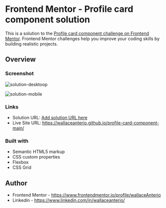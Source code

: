 # Frontend Mentor - Profile card component solution

This is a solution to the [Profile card component challenge on Frontend Mentor](https://www.frontendmentor.io/challenges/profile-card-component-cfArpWshJ). Frontend Mentor challenges help you improve your coding skills by building realistic projects. 

## Overview

### Screenshot
![solution-desktoop](https://user-images.githubusercontent.com/54643137/166404001-ff15a8f9-96a8-45f5-8034-8d867f5284c8.png)

![solution-mobile](https://user-images.githubusercontent.com/54643137/166404009-0a82f73c-535f-4b49-8c86-d479cfe8e7fc.png)


### Links

- Solution URL: [Add solution URL here](https://your-solution-url.com)
- Live Site URL: https://wallaceanterio.github.io/profile-card-component-main/

### Built with

- Semantic HTML5 markup
- CSS custom properties
- Flexbox
- CSS Grid
## Author

- Frontend Mentor - https://www.frontendmentor.io/profile/wallaceAnterio
- Linkedin - https://www.linkedin.com/in/wallaceanterio/
